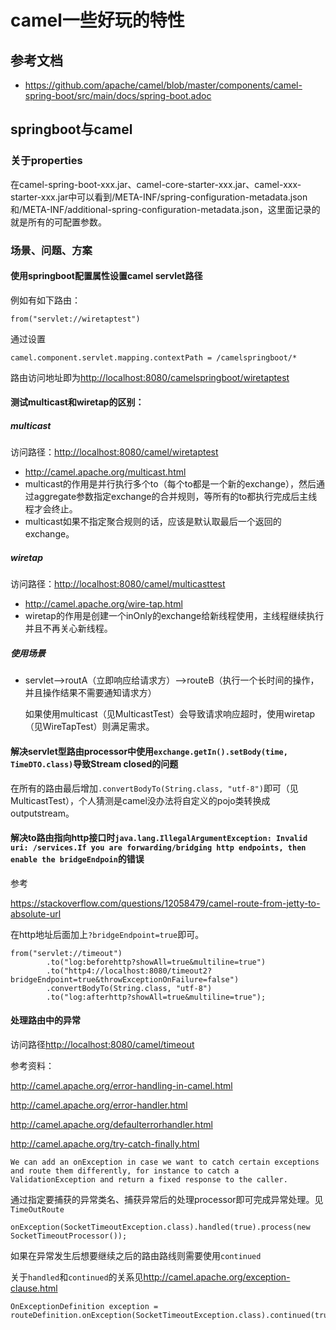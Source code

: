 # camel一些好玩的特性
## 参考文档
* https://github.com/apache/camel/blob/master/components/camel-spring-boot/src/main/docs/spring-boot.adoc

## springboot与camel
### 关于properties
在camel-spring-boot-xxx.jar、camel-core-starter-xxx.jar、camel-xxx-starter-xxx.jar中可以看到/META-INF/spring-configuration-metadata.json和/META-INF/additional-spring-configuration-metadata.json，这里面记录的就是所有的可配置参数。

### 场景、问题、方案
#### 使用springboot配置属性设置camel servlet路径
例如有如下路由：
	
	from("servlet://wiretaptest")

通过设置

	camel.component.servlet.mapping.contextPath = /camelspringboot/*
	
路由访问地址即为<http://localhost:8080/camelspringboot/wiretaptest>

#### 测试multicast和wiretap的区别：
##### multicast
访问路径：<http://localhost:8080/camel/wiretaptest>
* <http://camel.apache.org/multicast.html>
* multicast的作用是并行执行多个to（每个to都是一个新的exchange），然后通过aggregate参数指定exchange的合并规则，等所有的to都执行完成后主线程才会终止。
* multicast如果不指定聚合规则的话，应该是默认取最后一个返回的exchange。

##### wiretap
访问路径：<http://localhost:8080/camel/multicasttest>
* <http://camel.apache.org/wire-tap.html>
* wiretap的作用是创建一个inOnly的exchange给新线程使用，主线程继续执行并且不再关心新线程。

##### 使用场景
* servlet-->routA（立即响应给请求方）-->routeB（执行一个长时间的操作，并且操作结果不需要通知请求方）

  如果使用multicast（见MulticastTest）会导致请求响应超时，使用wiretap（见WireTapTest）则满足需求。

#### 解决servlet型路由processor中使用`exchange.getIn().setBody(time, TimeDTO.class)`导致Stream closed的问题
在所有的路由最后增加`.convertBodyTo(String.class, "utf-8")`即可（见MulticastTest），个人猜测是camel没办法将自定义的pojo类转换成outputstream。

#### 解决to路由指向http接口时`java.lang.IllegalArgumentException: Invalid uri: /services.If you are forwarding/bridging http endpoints, then enable the bridgeEndpoin`的错误
参考

<https://stackoverflow.com/questions/12058479/camel-route-from-jetty-to-absolute-url>

在http地址后面加上`?bridgeEndpoint=true`即可。

	from("servlet://timeout")
	        .to("log:beforehttp?showAll=true&multiline=true")
			.to("http4://localhost:8080/timeout2?bridgeEndpoint=true&throwExceptionOnFailure=false")
	        .convertBodyTo(String.class, "utf-8")
	        .to("log:afterhttp?showAll=true&multiline=true");

#### 处理路由中的异常
访问路径<http://localhost:8080/camel/timeout>

参考资料：

<http://camel.apache.org/error-handling-in-camel.html>

<http://camel.apache.org/error-handler.html>

<http://camel.apache.org/defaulterrorhandler.html>

<http://camel.apache.org/try-catch-finally.html>

`We can add an onException in case we want to catch certain exceptions and route them differently, for instance to catch a ValidationException and return a fixed response to the caller.`

通过指定要捕获的异常类名、捕获异常后的处理processor即可完成异常处理。见`TimeOutRoute`

	onException(SocketTimeoutException.class).handled(true).process(new SocketTimeoutProcessor());

如果在异常发生后想要继续之后的路由路线则需要使用`continued`
	
关于`handled`和`continued`的关系见<http://camel.apache.org/exception-clause.html>

	OnExceptionDefinition exception = routeDefinition.onException(SocketTimeoutException.class).continued(true).process(processor);
	
	
	
	
	